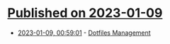 # [Published on 2023-01-09](index.md)

* [2023-01-09, 00:59:01](https://lobste.rs/s/sv5i9u/dotfiles_management) - [Dotfiles Management](https://mitxela.com/projects/dotfiles_management)
